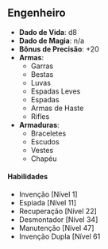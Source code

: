 ## Engenheiro

* **Dado de Vida**: d8
* **Dado de Magia**: n/a
* **Bônus de Precisão**: +20
* **Armas**:
    - Garras
    - Bestas
    - Luvas
    - Espadas Leves
    - Espadas
    - Armas de Haste
    - Rifles
* **Armaduras**:
    - Braceletes
    - Escudos
    - Vestes
    - Chapéu

#### Habilidades

* Invenção [Nível 1]
* Espiada [Nível 11]
* Recuperação [Nível 22]
* Desmontador [Nível 34]
* Manutenção [Nível 47]
* Invenção Dupla [Nível 61